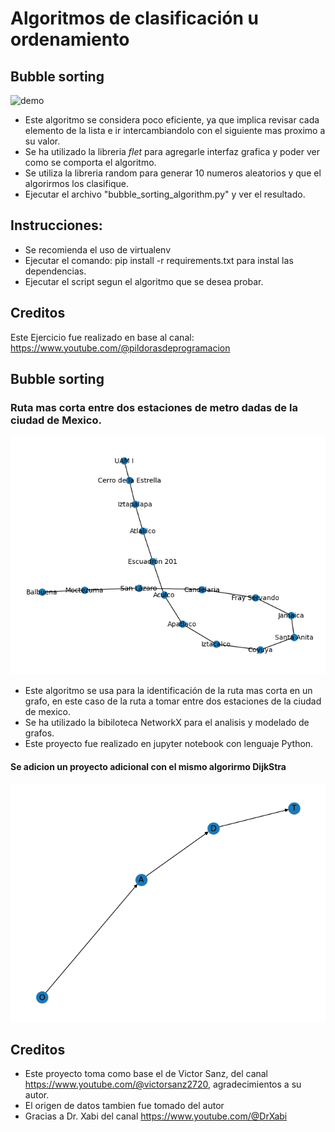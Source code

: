 # Algoritmos de clasificación u ordenamiento
## Bubble sorting

![demo](https://github.com/vhngroup/sortings_algorithm/blob/main/static/bubble_sorting.gif)

* Este algoritmo se considera poco eficiente, ya que implica revisar cada elemento de la lista e ir intercambiandolo con el siguiente mas proximo a su valor.  
* Se ha utilizado la libreria *flet* para agregarle interfaz grafica y poder ver como se comporta el algoritmo.
* Se utiliza la libreria random para generar 10 numeros aleatorios y que el algorirmos los clasifique.
* Ejecutar el archivo "bubble_sorting_algorithm.py" y ver el resultado.

## Instrucciones:
* Se recomienda el uso de virtualenv
* Ejecutar el comando: pip install -r requirements.txt para instal las dependencias.
* Ejecutar el script segun el algoritmo que se desea probar.

## Creditos
Este Ejercicio fue realizado en base al canal: https://www.youtube.com/@pildorasdeprogramacion

## Bubble sorting
### Ruta mas corta entre dos estaciones de metro dadas de la ciudad de Mexico.
![demo](https://github.com/vhngroup/sortings_algorithm/blob/main/static/Dijkstra.png)
* Este algoritmo se usa para la identificación de la ruta mas corta en un grafo, en este caso de la ruta a tomar entre dos estaciones de la ciudad de mexico.
* Se ha utilizado la bibiloteca NetworkX para el analisis y modelado de  grafos.
* Este proyecto fue realizado en jupyter notebook con lenguaje Python.

#### Se adicion un proyecto adicional con el mismo algorirmo DijkStra
![demo](https://github.com/vhngroup/sortings_algorithm/blob/main/static/Dijkstrav2.png)

## Creditos
* Este proyecto toma como base el de Victor Sanz, del canal https://www.youtube.com/@victorsanz2720, agradecimientos a su autor.
* El origen de datos tambien fue tomado del autor
* Gracias a Dr. Xabi del canal https://www.youtube.com/@DrXabi